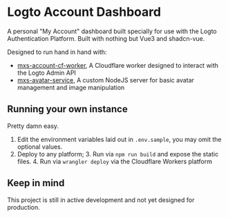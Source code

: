 # Logto Account Dashboard

A personal "My Account" dashboard built specially for use with the Logto Authentication Platform. Built with nothing but Vue3 and shadcn-vue.  

Designed to run hand in hand with:
 - [mxs-account-cf-worker](https://github.com/t2vee/logto-account-cf-worker), A Cloudflare worker designed to interact with the Logto Admin API
 - [mxs-avatar-service](https://github.com/t2vee/mxs-avatar-service), A custom NodeJS server for basic avatar management and image manipulation

## Running your own instance
Pretty damn easy.  
1. Edit the environment variables laid out in `.env.sample`, you may omit the optional values.
2. Deploy to any platform;
   3. Run via `npm run build` and expose the static files.
   4. Run via `wrangler deploy` via the Cloudflare Workers platform

## Keep in mind
This project is still in active development and not yet designed for production.  